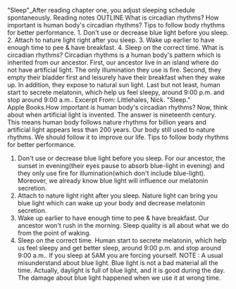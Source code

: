 "Sleep"_After reading chapter one, you adjust sleeping schedule spontaneously.
Reading notes
OUTLINE
What is circadian rhythms?
How important is human body's circadian rhythms?
Tips to follow body rhythms for better performance.
    1. Don't use or decrease blue light before you sleep.
    2. Attach to nature light right after you sleep.
    3. Wake up earlier to have enough time to pee & have breakfast.
    4. Sleep on the correct time.
What is circadian rhythms?
Circadian rhythms is a human body's pattern which is inherited from our ancestor.
First, our ancestor live in an island where do not have artificial light. The only illumination they use is fire. Second, they empty their bladder first and leisurely have their breakfast when they wake up. In addition, they expose to natural sun light. Last but not least, human start to secrete melatonin, which help us feel sleepy, around 9:00 p.m. and stop around 9:00 a.m..
Excerpt From: Littlehales, Nick. "Sleep." Apple Books.How important is human body's circadian rhythms?
Now, think about when artificial light is invented. The answer is nineteenth century. This means human body follows nature rhythms for billion years and artificial light appears less than 200 years.
Our body still used to nature rhythms. We should follow it to improve our life.
Tips to follow body rhythms for better performance.
1. Don't use or decrease blue light before you sleep.
For our ancestor, the sunset in evening(their eyes pause to absorb blue-light in evening) and they only use fire for illumination(which don't include blue-light). Moreover, we already know blue light will influence our melatonin secretion.
2. Attach to nature light right after you sleep.
Nature light can bring you blue light which can wake up your body and decrease melatonin secretion.
3. Wake up earlier to have enough time to pee & have breakfast.
Our ancestor won't rush in the morning. Sleep quality is all about what we do from the point of waking.
4. Sleep on the correct time.
Human start to secrete melatonin, which help us feel sleepy and get better sleep, around 9:00 p.m. and stop around 9:00 a.m.. If you sleep at 5AM you are forcing yourself.
NOTE : A usual misunderstand about blue light.
Blue light is not a bad material all the time. Actually, daylight is full of blue light, and it is good during the day. The damage about blue light happened when we use it at wrong time.